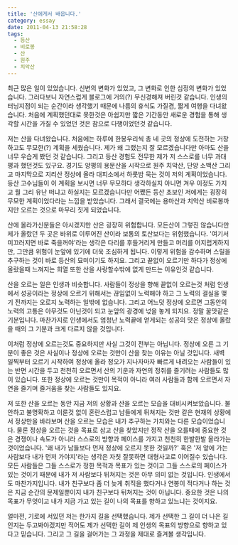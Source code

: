 ```yaml
---
title: '산에게서 배웁니다.'
category: essay
date: 2011-04-13 21:58:28
tags:
  - 등산
  - 비로봉
  - 산
  - 원주
  - 치악산
---
```


최근 많은 일이 있었습니다. 신변의 변화가 있었고, 그 변화로 인한 심정의 변화가 있었습니다. 그러다보니 자연스럽게 블로그에 거의(?) 무신경해져 버린것 같습니다. 인생의 터닝지점이 되는 순간이라 생각했기 때문에 나름의 휴식도 가질겸, 짧게 여행을 다녀왔습니다. 처음에 계획했던대로 못한것은 아쉽지만 짧은 기간동안 새로운 경험을 통해 생각할 시간을 가질 수 있었던 것은 참으로 다행이었던것 같습니다.

저는 산을 다녀왔습니다. 처음에는 하루에 한봉우리씩 총 네 곳의 정상에 도전하는 거창하고도 무모한(?) 계획을 세웠습니다. 제가 왜 그랬는지 잘 모르겠습니다만 아마도 산을 너무 우습게 봤던 것 같습니다. 그리고 등산 경험도 전무한 제가 저 스스로를 너무 과대평과 했던것도 있구요. 경기도 양평의 용문산을 시작으로 원주 치악산, 단양 소백산 그리고 마지막으로 지리산 정상에 올라 대피소에서 하룻밤 묵는 것이 저의 계획이었습니다. 등산 고수님들이 이 계획을 보시면 너무 무모하다 생각하실지 아니면 겨우 이정도 가지고 뭘 그리 유난 떠냐고 하실지는 모르겠습니다만 어쨌든 등산 초보인 저에게는 굉장히 무모한 계획이었다라는 느낌을 받았습니다. 그래서 결국에는 용마산과 치악산 비로봉까지만 오르는 것으로 마무리 짓게 되었습니다.

산에 올라가신분들은 아시겠지만 산은 굉장히 위험합니다. 모든산이 그렇진 않습니다만 제가 올랐던 두 곳은 바위로 이루어진 산이라 보통의 토산보다는 위험했습니다. '여기서 미끄러지면 바로 죽을꺼야'라는 생각은 다리를 후들거리게 만들고 머리를 어지럽게하지만, 그만큼 위험이 눈앞에 있기에 더욱 조심하게 됩니다. 이렇게 위험을 감수하며 스릴을 추구하는 것이 바로 등산의 묘미이기도 하지요. 그리고 끝없이 오르기만 하다가 정상에 올랐을때 느껴지는 희열 또한 산을 사랑할수밖에 없게 만드는 이유인것 같습니다.

산을 오르는 일은 인생과 비슷합니다. 사람들이 정상을 향해 끝없이 오르는것 처럼 인생에서 성공이라는 정상에 오르기 위해서는 끊임없이 노력해야 하고 그 노력의 결실을 맺기 전까지는 오로지 노력하는 일밖에 없습니다. 그리고 어느덧 정상에 오르면 그동안의 노력의 고통은 아무것도 아닌것이 되고 눈앞의 광경에 넋을 놓게 되지요. 정말 꿀맛같은 기분입니다. 마찬가지로 인생에서도 엄청난 노력끝에 얻게되는 성공의 맛은 정상에 올랐을 때의 그 기분과 크게 다르지 않을 것입니다.

이처럼 정상에 오르는것도 중요하지만 사실 그것이 전부는 아닙니다. 정상에 오른 그 기분이 좋은 것은 사실이나 정상에 오르는 것만이 산을 찾는 이유는 아닐 것입니다. 새벽 일찍부터 오르기 시작하여 정상에 올라 정오가 지나자마자 빠르게 내려오는 사람들이 있는 반면 시간을 두고 천천히 오르면서 산의 기운과 자연의 정취를 즐기려는 사람들도 많이 있습니다. 또한 정상에 오르는 것만이 목적이 아니라 여러 사람들과 함께 오르면서 자연을 즐기며 즐거움을 찾는 사람들도 있지요.

저 또한 산을 오르는 동안 지금 저의 상황과 산을 오르는 모습을 대비시켜보았습니다. 불안하고 불명확하고 이룬것 없이 혼란스럽고 남들에게 뒤쳐지는 것만 같은 현재의 상황에서 정상만을 바라보며 산을 오르는 모습은 내가 추구하는 가치와는 다른 모습이었습니다. 물론 정상을 오르는 것을 목표로 삼고 산을 찾았지만 정작 산을 오를때에 중요한 것은 경쟁이나 속도가 아니라 스스로의 방향과 페이스를 가지고 천천히 한발한발 올라가는 것이었습니다. '왜 내가 남들보다 먼저 정상에 오르지 못한 것일까?' 혹은 '저 앞에 가는 사람보다 내가 먼저 가야지'라는 생각은 자칫 잘못하면 대형사고로 이어질수 있습니다. 모든 사람들은 그들 스스로가 정한 목적과 목표가 있는 것이고 그들 스스로의 페이스가 있는 것이기 때문에 내가 저 사람보다 뒤쳐지는 것은 아무 의미 없는 것입니다. 인생에서도 마찬가지입니다. 내가 친구보다 좀 더 늦게 취직을 했다거나 연봉이 적다거나 하는 것은 지금 순간의 문제일뿐이지 내가 친구보다 뒤쳐지는 것이 아닙니다. 중요한 것은 나의 목표가 무엇이고 내가 지금 가고 있는 길이 나의 목표를 향하고 있느냐는 것이지요.

얼마전, 기로에 서있던 저는 한가지 길을 선택했습니다. 제가 선택한 그 길이 더 나은 길인지는 두고봐야겠지만 적어도 제가 선택한 길이 제 인생의 목표의 방향으로 향하고 있다고 믿습니다. 그리고 그 길을 걸어가는 그 과정을 제대로 즐겨볼 생각입니다.
